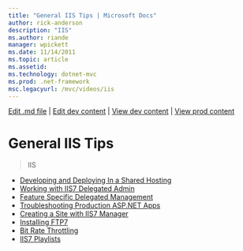 ```yaml
---
title: "General IIS Tips | Microsoft Docs"
author: rick-anderson
description: "IIS"
ms.author: riande
manager: wpickett
ms.date: 11/14/2011
ms.topic: article
ms.assetid: 
ms.technology: dotnet-mvc
ms.prod: .net-framework
msc.legacyurl: /mvc/videos/iis
---
```

[Edit .md file](C:\Projects\msc\dev\Msc.Www\Web.ASP\App_Data\github\mvc\videos\index.md) | [Edit dev content](http://www.aspdev.net/umbraco#/content/content/edit/35832) | [View dev content](http://docs.aspdev.net/tutorials/mvc/videos/iis/index.html) | [View prod content](http://www.asp.net/mvc/videos/iis)

General IIS Tips
====================
> IIS


- [Developing and Deploying In a Shared Hosting](developing-and-deploying-in-a-shared-hosting.md)
- [Working with IIS7 Delegated Admin](working-with-iis7-deligated-admin.md)
- [Feature Specific Delegated Management](feature-specific-delegated-management.md)
- [Troubleshooting Production ASP.NET Apps](troubleshooting-production-aspnet-apps.md)
- [Creating a Site with IIS7 Manager](creating-a-site-with-iis7-manager.md)
- [Installing FTP7](installing-ftp7.md)
- [Bit Rate Throttling](bit-rate-throttling.md)
- [IIS7 Playlists](iis7-playlists.md)